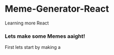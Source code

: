 # Meme-Generator-React
Learning more React

### Lets make some Memes  aaight!

First lets start by making a 